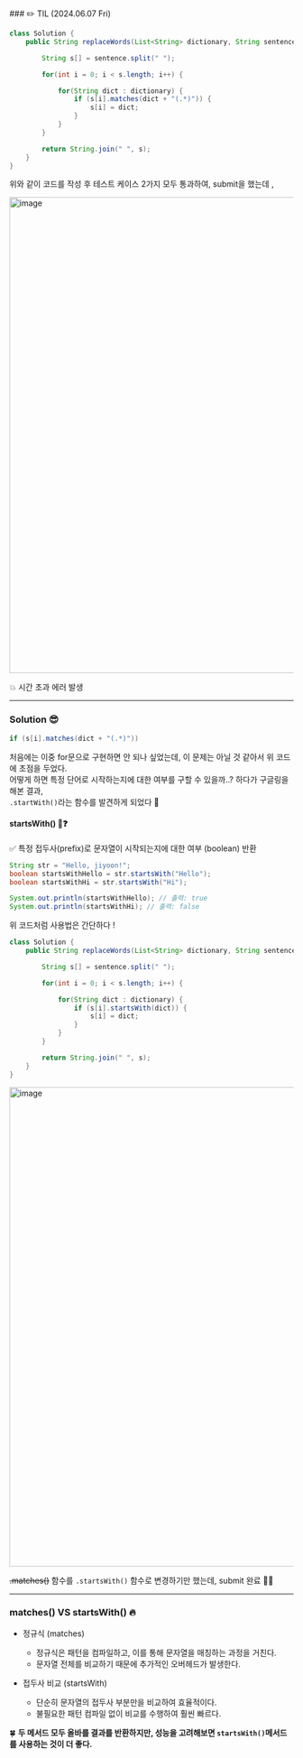 ​### ​✏️ TIL (2024.06.07 Fri)


```java
class Solution {
    public String replaceWords(List<String> dictionary, String sentence) {

        String s[] = sentence.split(" ");

        for(int i = 0; i < s.length; i++) {

            for(String dict : dictionary) {
                if (s[i].matches(dict + "(.*)")) {
                    s[i] = dict;
                }
            }
        }

        return String.join(" ", s);
    }
}
```
위와 같이 코드를 작성 후 테스트 케이스 2가지 모두 통과하여, submit을 했는데 ,   

<img width="844" alt="image" src="https://github.com/KwonJiYoon/leet-code/assets/60695604/ff7084d3-0e9f-495d-8030-cbd75b99dac4">      

💥 시간 초과 에러 발생 

---
### Solution 😎

```java
if (s[i].matches(dict + "(.*)"))
```
처음에는 이중 for문으로 구현하면 안 되나 싶었는데, 이 문제는 아닐 것 같아서 위 코드에 초점을 두었다.   
어떻게 하면 특정 단어로 시작하는지에 대한 여부를 구할 수 있을까..? 하다가 구글링을 해본 결과,   
`.startWith()`라는 함수를 발견하게 되었다 🔎    

#### startsWith() 👀❓

✅ 특정 접두사(prefix)로 문자열이 시작되는지에 대한 여부 (boolean) 반환    

```java
String str = "Hello, jiyoon!";
boolean startsWithHello = str.startsWith("Hello");
boolean startsWithHi = str.startsWith("Hi");

System.out.println(startsWithHello); // 출력: true
System.out.println(startsWithHi); // 출력: false
```

위 코드처럼 사용법은 간단하다 !

```java
class Solution {
    public String replaceWords(List<String> dictionary, String sentence) {

        String s[] = sentence.split(" ");

        for(int i = 0; i < s.length; i++) {

            for(String dict : dictionary) {
                if (s[i].startsWith(dict)) {
                    s[i] = dict;
                }
            }
        }

        return String.join(" ", s);
    }
}
```
<img width="850" alt="image" src="https://github.com/KwonJiYoon/leet-code/assets/60695604/224187f4-e449-4d30-8e92-c60ea96ad935">

~~.matches()~~ 함수를 `.startsWith()` 함수로 변경하기만 했는데, submit 완료 👍🏻    


---

### matches() VS startsWith() 🔥

* 정규식 (matches)
    * 정규식은 패턴을 컴파일하고, 이를 통해 문자열을 매칭하는 과정을 거친다.
    * 문자열 전체를 비교하기 때문에 추가적인 오버헤드가 발생한다.

* 접두사 비교 (startsWith)
    * 단순히 문자열의 접두사 부분만을 비교하여 효율적이다.
    * 불필요한 패턴 컴파일 없이 비교를 수행하여 훨씬 빠르다.

🍀 **두 메서드 모두 올바를 결과를 반환하지만, 성능을 고려해보면 `startsWith()`메서드를 사용하는 것이 더 좋다.**

